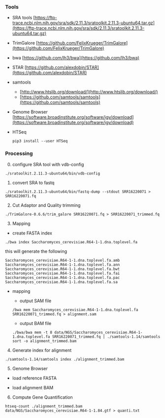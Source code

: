 ### Tools

  - SRA tools [https://ftp-trace.ncbi.nlm.nih.gov/sra/sdk/2.11.3/sratoolkit.2.11.3-ubuntu64.tar.gz](https://ftp-trace.ncbi.nlm.nih.gov/sra/sdk/2.11.3/sratoolkit.2.11.3-ubuntu64.tar.gz)

  - TrimGalore [https://github.com/FelixKrueger/TrimGalore](https://github.com/FelixKrueger/TrimGalore)

  - bwa [https://github.com/lh3/bwa](https://github.com/lh3/bwa)

  - STAR [https://github.com/alexdobin/STAR](https://github.com/alexdobin/STAR)
  - samtools
    * [http://www.htslib.org/download/](http://www.htslib.org/download/)
    * [https://github.com/samtools/samtools](https://github.com/samtools/samtools)

  - Genome Browser [https://software.broadinstitute.org/software/igv/download](https://software.broadinstitute.org/software/igv/download)

  - HTSeq

    ```shell
    pip3 install --user HTSeq
    ```

### Processing

0. configure SRA tool with vdb-config

```shell
./sratoolkit.2.11.3-ubuntu64/bin/vdb-config
```

1. convert SRA to fastq

```shell
./sratoolkit.2.11.3-ubuntu64/bin/fastq-dump --stdout SRR16220071 > SRR16220071.fq
```

2. Cut Adaptor and Quality trimming

```shell
./TrimGalore-0.6.6/trim_galore SRR16220071.fq > SRR16220071_trimmed.fq
```

3. Mapping


- create FASTA index

```shell
./bwa index Saccharomyces_cerevisiae.R64-1-1.dna.toplevel.fa
```

this will generate the following

```shell
Saccharomyces_cerevisiae.R64-1-1.dna.toplevel.fa.amb
Saccharomyces_cerevisiae.R64-1-1.dna.toplevel.fa.ann
Saccharomyces_cerevisiae.R64-1-1.dna.toplevel.fa.bwt
Saccharomyces_cerevisiae.R64-1-1.dna.toplevel.fa.fai
Saccharomyces_cerevisiae.R64-1-1.dna.toplevel.fa.pac
Saccharomyces_cerevisiae.R64-1-1.dna.toplevel.fa.sa
```

- mapping

  * output SAM file

  ```shell
  /bwa mem Saccharomyces_cerevisiae.R64-1-1.dna.toplevel.fa SRR16220071_trimmed.fq > alignment.sam
  ```

  * output BAM file

  ```shell
  ./bwa/bwa mem -t 8 data/NGS/Saccharomyces_cerevisiae.R64-1-1.dna.toplevel.fa SRR16220071_trimmed.fq | ./samtools-1.14/samtools sort -o alignment_trimmed.bam
  ```

4. Generate index for alignment

  ```shell
  ./samtools-1.14/samtools index ./alignment_trimmed.bam
  ```

5. Genome Browser

  - load reference FASTA

  - load alignment BAM

6. Compute Gene Quantification

```shell
htseq-count ./alignment_trimmed.bam data/NGS/Saccharomyces_cerevisiae.R64-1-1.84.gtf > quanti.txt
```

